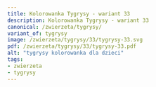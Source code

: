 ```yaml
---
title: Kolorowanka Tygrysy - wariant 33
description: Kolorowanka Tygrysy - wariant 33
canonical: /zwierzeta/tygrysy/
variant_of: tygrysy
image: /zwierzeta/tygrysy/33/tygrysy-33.svg
pdf: /zwierzeta/tygrysy/33/tygrysy-33.pdf
alt: "tygrysy kolorowanka dla dzieci"
tags:
- zwierzeta
- tygrysy
---
```

